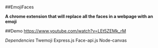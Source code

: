 ##EmojiFaces

**A chrome extension that will replace all the faces in a webpage with an emoji**

##Demo
https://www.youtube.com/watch?v=LEt5ZEMk_rM


_Dependencies_
Twemoji
Express.js
Face-api.js
Node-canvas
